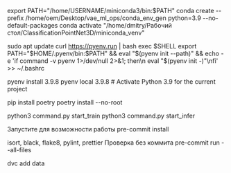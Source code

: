 export PATH="/home/USERNAME/miniconda3/bin:$PATH" conda create --prefix
/home/oem/Desktop/vae_ml_ops/conda_env_gen python=3.9 --no-default-packages conda activate
"/home/dmitry/Рабочий стол/ClassificationPointNet3D/miniconda_venv"

sudo apt update
curl https://pyenv.run | bash
exec $SHELL
export PATH="$HOME/.pyenv/bin:$PATH" && eval "$(pyenv init --path)" && echo -e 'if command -v pyenv 1>/dev/null 2>&1; then\n eval "$(pyenv init -)"\nfi' >> ~/.bashrc

pyenv install 3.9.8
pyenv local 3.9.8  # Activate Python 3.9 for the current project

pip install poetry poetry install --no-root

python3 command.py start_train python3 command.py start_infer

Запустите для возможности работы pre-commit install

isort, black, flake8, pylint, prettier Проверка без коммита pre-commit run --all-files

dvc add data
